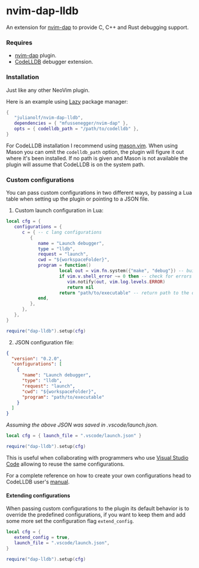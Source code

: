# nvim-dap-lldb

An extension for [nvim-dap](https://github.com/mfussenegger/nvim-dap) to provide C, C++ and Rust debugging support.

### Requires

- [nvim-dap](https://github.com/mfussenegger/nvim-dap) plugin.
- [CodeLLDB](https://github.com/vadimcn/codelldb) debugger extension.

### Installation

Just like any other NeoVim plugin.

Here is an example using [Lazy](https://github.com/folke/lazy.nvim) package manager:

```lua
{
   "julianolf/nvim-dap-lldb",
   dependencies = { "mfussenegger/nvim-dap" },
   opts = { codelldb_path = "/path/to/codelldb" },
}
```

For CodeLLDB installation I recommend using [mason.vim](https://github.com/williamboman/mason.nvim). When using Mason you can omit the `codelldb_path` option, the plugin will figure it out where it's been installed. If no path is given and Mason is not available the plugin will assume that CodeLLDB is on the system path.

### Custom configurations

You can pass custom configurations in two different ways, by passing a Lua table when setting up the plugin or pointing to a JSON file.

1. Custom launch configuration in Lua:

```lua
local cfg = {
   configurations = {
      c = { -- c lang configurations
         {
            name = "Launch debugger",
            type = "lldb",
            request = "launch",
            cwd = "${workspaceFolder}",
            program = function()
                    local out = vim.fn.system({"make", "debug"}) -- build with debug symbols
                    if vim.v.shell_error ~= 0 then -- check for errors
                       vim.notify(out, vim.log.levels.ERROR)
                       return nil
                    return "path/to/executable" -- return path to the debuggable program
            end,
         },
      },
   },
}

require("dap-lldb").setup(cfg)
```
2. JSON configuration file:

```json
{
  "version": "0.2.0",
  "configurations": [
    {
      "name": "Launch debugger",
      "type": "lldb",
      "request": "launch",
      "cwd": "${workspaceFolder}",
      "program": "path/to/executable"
    }
  ]
}
```

_Assuming the above JSON was saved in .vscode/launch.json._

```lua
local cfg = { launch_file = ".vscode/launch.json" }

require("dap-lldb").setup(cfg)
```
This is useful when collaborating with programmers who use [Visual Studio Code](https://code.visualstudio.com/) allowing to reuse the same configurations.

For a complete reference on how to create your own configurations head to CodeLLDB user's [manual](https://github.com/vadimcn/codelldb/blob/master/MANUAL.md).

#### Extending configurations

When passing custom configurations to the plugin its default behavior is to override the predefined configurations, if you want to keep them and add some more set the configuration flag `extend_config`.

```lua
local cfg = {
   extend_config = true,
   launch_file = ".vscode/launch.json",
}

require("dap-lldb").setup(cfg)
```
